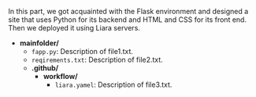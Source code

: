 In this part, we got acquainted with the Flask environment and designed a site that uses Python for its backend and HTML and CSS for its front end. Then we deployed it using Liara servers.
- **mainfolder/**
  - `fapp.py`: Description of file1.txt.
  - `reqirements.txt`: Description of file2.txt.
  - **.github/**
    - **workflow/**
       - `liara.yamel`: Description of file3.txt.
